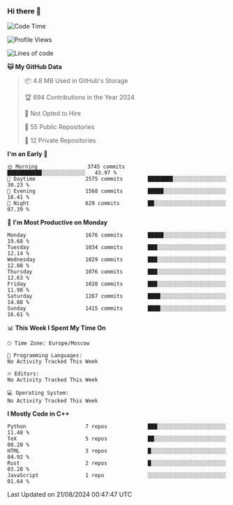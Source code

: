 ### Hi there 👋

<!--
**SemenMartynov/SemenMartynov** is a ✨ _special_ ✨ repository because its `README.md` (this file) appears on your GitHub profile.

Here are some ideas to get you started:

- 🔭 I’m currently working on ...
- 🌱 I’m currently learning ...
- 👯 I’m looking to collaborate on ...
- 🤔 I’m looking for help with ...
- 💬 Ask me about ...
- 📫 How to reach me: ...
- 😄 Pronouns: ...
- ⚡ Fun fact: ...
-->

<!--START_SECTION:waka-->
![Code Time](http://img.shields.io/badge/Code%20Time-0%20secs-blue)

![Profile Views](http://img.shields.io/badge/Profile%20Views-0-blue)

![Lines of code](https://img.shields.io/badge/From%20Hello%20World%20I%27ve%20Written-6.8%20million%20lines%20of%20code-blue)

**🐱 My GitHub Data** 

> 📦 4.8 MB Used in GitHub's Storage 
 > 
> 🏆 694 Contributions in the Year 2024
 > 
> 🚫 Not Opted to Hire
 > 
> 📜 55 Public Repositories 
 > 
> 🔑 12 Private Repositories 
 > 
**I'm an Early 🐤** 

```text
🌞 Morning                3745 commits        ███████████░░░░░░░░░░░░░░   43.97 % 
🌆 Daytime                2575 commits        ████████░░░░░░░░░░░░░░░░░   30.23 % 
🌃 Evening                1568 commits        █████░░░░░░░░░░░░░░░░░░░░   18.41 % 
🌙 Night                  629 commits         ██░░░░░░░░░░░░░░░░░░░░░░░   07.39 % 
```
📅 **I'm Most Productive on Monday** 

```text
Monday                   1676 commits        █████░░░░░░░░░░░░░░░░░░░░   19.68 % 
Tuesday                  1034 commits        ███░░░░░░░░░░░░░░░░░░░░░░   12.14 % 
Wednesday                1029 commits        ███░░░░░░░░░░░░░░░░░░░░░░   12.08 % 
Thursday                 1076 commits        ███░░░░░░░░░░░░░░░░░░░░░░   12.63 % 
Friday                   1020 commits        ███░░░░░░░░░░░░░░░░░░░░░░   11.98 % 
Saturday                 1267 commits        ████░░░░░░░░░░░░░░░░░░░░░   14.88 % 
Sunday                   1415 commits        ████░░░░░░░░░░░░░░░░░░░░░   16.61 % 
```


📊 **This Week I Spent My Time On** 

```text
🕑︎ Time Zone: Europe/Moscow

💬 Programming Languages: 
No Activity Tracked This Week

🔥 Editors: 
No Activity Tracked This Week

💻 Operating System: 
No Activity Tracked This Week
```

**I Mostly Code in C++** 

```text
Python                   7 repos             ███░░░░░░░░░░░░░░░░░░░░░░   11.48 % 
TeX                      5 repos             ██░░░░░░░░░░░░░░░░░░░░░░░   08.20 % 
HTML                     3 repos             █░░░░░░░░░░░░░░░░░░░░░░░░   04.92 % 
Rust                     2 repos             █░░░░░░░░░░░░░░░░░░░░░░░░   03.28 % 
JavaScript               1 repo              ░░░░░░░░░░░░░░░░░░░░░░░░░   01.64 % 
```




 Last Updated on 21/08/2024 00:47:47 UTC
<!--END_SECTION:waka-->